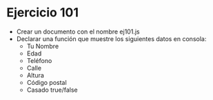 # Ejercicio 101

* Crear un documento con el nombre ej101.js
* Declarar una función que muestre los siguientes datos en consola:
  * Tu Nombre
  * Edad
  * Teléfono
  * Calle
  * Altura
  * Código postal
  * Casado true/false